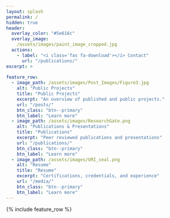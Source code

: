 ```yaml
---
layout: splash
permalink: /
hidden: true
header:
  overlay_color: "#5e616c"
  overlay_image: 
    /assets/images/paint_image_cropped.jpg
  actions:
    - label: "<i class='fas fa-download'></i> Contact"
      url: "/publications/"
excerpt: >
  
feature_row:
  - image_path: /assets/images/Post_Images/Figure3.jpg
    alt: "Public Projects"
    title: "Public Projects"
    excerpt: "An overview of published and public projects."
    url: "/posts/"
    btn_class: "btn--primary"
    btn_label: "Learn more"
  - image_path: /assets/images/ResearchGate.png
    alt: "Publications & Presentations"
    title: "Publications"
    excerpt: "Peer reviewed publications and presentations"
    url: "/publications/"
    btn_class: "btn--primary"
    btn_label: "Learn more"
  - image_path: /assets/images/URI_seal.png
    alt: "Resume"
    title: "Resume"
    excerpt: "Certifications, credentials, and experience"
    url: "/media/"
    btn_class: "btn--primary"
    btn_label: "Learn more"   
---
```


{% include feature_row %}